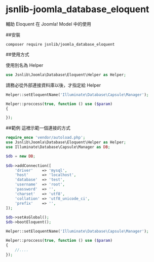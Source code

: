 # jsnlib-joomla_database_eloquent
輔助 Eloquent 在 Joomla! Model 中的使用

##安裝
````
composer require jsnlib/joomla_database_eloquent
````

##使用方式

使用別名為 Helper
````php
use Jsnlib\Joomla\Database\Eloquent\Helper as Helper;
````

請務必從外部連接資料庫以後，才指定給 Helper
````php
Helper::setEloquentName('Illuminate\Database\Capsule\Manager');

Helper::proccess(true, function () use ($param)
{

});
````

##範例
這裡示範一個連接的方式
````php
require_once 'vendor/autoload.php';
use Jsnlib\Joomla\Database\Eloquent\Helper as Helper;
use Illuminate\Database\Capsule\Manager as DB;

$db = new DB;
 
$db->addConnection([
    'driver'    => 'mysql',
    'host'      => 'localhost',
    'database'  => 'test',
    'username'  => 'root',
    'password'  => '',
    'charset'   => 'utf8',
    'collation' => 'utf8_unicode_ci',
    'prefix'    => '',
]);
 
$db->setAsGlobal();
$db->bootEloquent();

Helper::setEloquentName('Illuminate\Database\Capsule\Manager');

Helper::proccess(true, function () use ($param)
{
    //....
});
````
